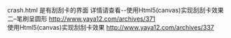 crash.html 是有刮刮卡的界面
详情请查看--使用Html5(canvas)实现刮刮卡效果二–笔刷呈圆形   http://www.yaya12.com/archives/371  
           使用Html5(canvas)实现刮刮卡效果    http://www.yaya12.com/archives/337
